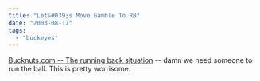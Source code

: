 ```yaml
---
title: "Let&#039;s Move Gamble To RB"
date: "2003-08-17"
tags: 
  - "buckeyes"
---
```


[Bucknuts.com -- The running back situation](http://ohiostate.theinsiders.com/2/168957.html "Bucknuts.com -- The running back situation") -- damn we need someone to run the ball. This is pretty worrisome.
